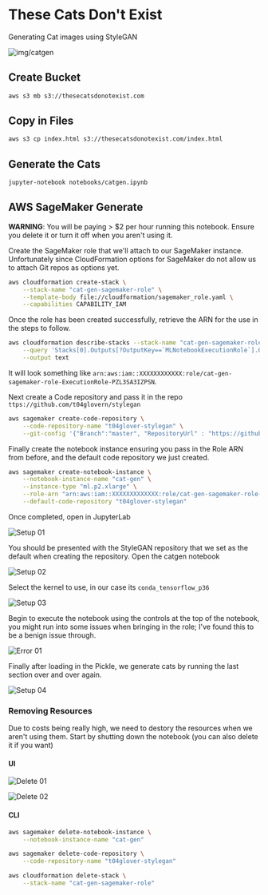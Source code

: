 # These Cats Don't Exist

Generating Cat images using StyleGAN

![img/catgen](img/catgen.png)

## Create Bucket

```bash
aws s3 mb s3://thesecatsdonotexist.com
```

## Copy in Files

```bash
aws s3 cp index.html s3://thesecatsdonotexist.com/index.html
```

## Generate the Cats

```bash
jupyter-notebook notebooks/catgen.ipynb
```

## AWS SageMaker Generate

**WARNING**: You will be paying > $2 per hour running this notebook. Ensure you delete it or turn it off when you aren't using it.

Create the SageMaker role that we'll attach to our SageMaker instance. Unfortunately since CloudFormation options for SageMaker do not allow us to attach Git repos as options yet.

```bash
aws cloudformation create-stack \
    --stack-name "cat-gen-sagemaker-role" \
    --template-body file://cloudformation/sagemaker_role.yaml \
    --capabilities CAPABILITY_IAM
```

Once the role has been created successfully, retrieve the ARN for the use in the steps to follow.

```bash
aws cloudformation describe-stacks --stack-name "cat-gen-sagemaker-role" \
    --query 'Stacks[0].Outputs[?OutputKey==`MLNotebookExecutionRole`].OutputValue' \
    --output text
```

It will look something like `arn:aws:iam::XXXXXXXXXXXX:role/cat-gen-sagemaker-role-ExecutionRole-PZL3SA3IZPSN`.

Next create a Code repository and pass it in the repo `ttps://github.com/t04glovern/stylegan`

``` bash
aws sagemaker create-code-repository \
    --code-repository-name "t04glover-stylegan" \
    --git-config '{"Branch":"master", "RepositoryUrl" : "https://github.com/t04glovern/stylegan" }'
```

Finally create the notebook instance ensuring you pass in the Role ARN from before, and the default code repository we just created.

```bash
aws sagemaker create-notebook-instance \
    --notebook-instance-name "cat-gen" \
    --instance-type "ml.p2.xlarge" \
    --role-arn "arn:aws:iam::XXXXXXXXXXXXX:role/cat-gen-sagemaker-role-ExecutionRole-PZL3SA3IZPSN" \
    --default-code-repository "t04glover-stylegan"
```

Once completed, open in JupyterLab

![Setup 01](img/setup-01.png)

You should be presented with the StyleGAN repository that we set as the default when creating the repository. Open the catgen notebook

![Setup 02](img/setup-02.png)

Select the kernel to use, in our case its `conda_tensorflow_p36`

![Setup 03](img/setup-03.png)

Begin to execute the notebook using the controls at the top of the notebook, you might run into some issues when bringing in the role; I've found this to be a benign issue through.

![Error 01](img/error-01.png)

Finally after loading in the Pickle, we generate cats by running the last section over and over again.

![Setup 04](img/setup-04.png)

### Removing Resources

Due to costs being really high, we need to destory the resources when we aren't using them. Start by shutting down the notebook (you can also delete it if you want)

#### UI

![Delete 01](img/delete-01.png)

![Delete 02](img/delete-02.png)

#### CLI

```bash
aws sagemaker delete-notebook-instance \
    --notebook-instance-name "cat-gen"

aws sagemaker delete-code-repository \
    --code-repository-name "t04glover-stylegan"

aws cloudformation delete-stack \
    --stack-name "cat-gen-sagemaker-role"
```
